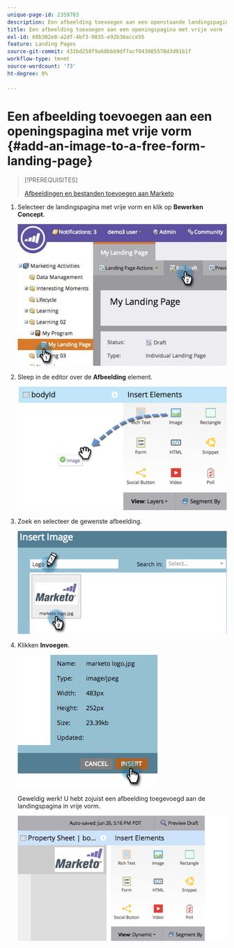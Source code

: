 ```yaml
---
unique-page-id: 2359703
description: Een afbeelding toevoegen aan een openstaande landingspagina - Marketo Docs - Productdocumentatie
title: Een afbeelding toevoegen aan een openingspagina met vrije vorm
exl-id: 68b302e8-a2df-4bf3-9835-e92b36acce55
feature: Landing Pages
source-git-commit: 431bd258f9a68bbb9df7acf043085578d3d91b1f
workflow-type: tm+mt
source-wordcount: '73'
ht-degree: 0%

---
```


# Een afbeelding toevoegen aan een openingspagina met vrije vorm {#add-an-image-to-a-free-form-landing-page}

>[!PREREQUISITES]
>
>[Afbeeldingen en bestanden toevoegen aan Marketo](/help/marketo/product-docs/demand-generation/images-and-files/add-images-and-files-to-marketo.md)

1. Selecteer de landingspagina met vrije vorm en klik op **Bewerken** **Concept**.

   ![](assets/landingpageeditdraft.jpg)

1. Sleep in de editor over de **Afbeelding** element.

   ![](assets/image2015-5-21-15-3a38-3a58.png)

1. Zoek en selecteer de gewenste afbeelding.

   ![](assets/image2014-9-16-14-3a35-3a59.png)

1. Klikken **Invoegen**.

   ![](assets/image2014-9-16-15-3a3-3a48.png)

   Geweldig werk! U hebt zojuist een afbeelding toegevoegd aan de landingspagina in vrije vorm.

   ![](assets/image2015-5-21-15-3a40-3a11.png)
